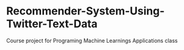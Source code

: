 # Recommender-System-Using-Twitter-Text-Data
Course project for Programing Machine Learnings Applications class
